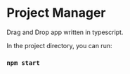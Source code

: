 # Project Manager
Drag and Drop app written in typescript.

In the project directory, you can run:
### `npm start`

